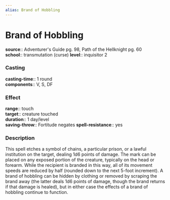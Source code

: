 ```yaml
---
alias: Brand of Hobbling
---
```


# Brand of Hobbling 

**source**:: Adventurer's Guide pg. 98, Path of the Hellknight pg. 60  
**school**:: transmutation (curse)
**level**:: inquisitor 2

### Casting 

**casting-time**:: 1 round  
**components**:: V, S, DF

### Effect 

**range**:: touch  
**target**:: creature touched  
**duration**:: 1 day/level  
**saving-throw**:: Fortitude negates
**spell-resistance**:: yes

### Description 

This spell etches a symbol of chains, a particular prison, or a lawful institution on the target, dealing 1d6 points of damage. The mark can be placed on any exposed portion of the creature, typically on the head or forearm. While the recipient is branded in this way, all of its movement speeds are reduced by half (rounded down to the next 5-foot increment). A brand of hobbling can be hidden by clothing or removed by scraping the brand away (the latter deals 1d6 points of damage, though the brand returns if that damage is healed), but in either case the effects of a brand of hobbling continue to function.

